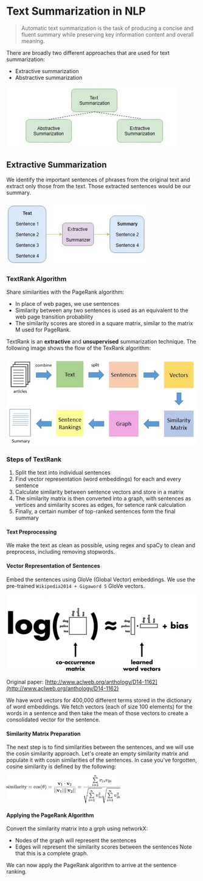 # Text Summarization in NLP
> Automatic text summarization is the task of producing a concise and fluent summary while preserving key information content and overall meaning.

There are broadly two different approaches that are used for text summarization:
* Extractive summarization
* Abstractive summarization

![image.png](figures/types_summarization.png)

## Extractive Summarization
We identify the important sentences of phrases from the original text and extract only those from the text. Those extracted sentences would be our summary.

![image.png](figures/extractive.png)

### TextRank Algorithm
Share similarities with the PageRank algorithm:
* In place of web pages, we use sentences
* Similarity between any two sentences is used as an equivalent to the web page transition probability
* The similarity scores are stored in a square matrix, similar to the matrix M used for PageRank.

TextRank is an **extractive** and **unsupervised** summarization technique. The following image shows the flow of the TexRank algorithm:

![image.png](figures/textrank.png)

### Steps of TextRank
1. Split the text into individual sentences
2. Find vector representation (word embeddings) for each and every sentence
3. Calculate similarity between sentence vectors and store in a matrix
4. The similarity matrix is then converted into a graph, with sentences as vertices and similarity scores as edges, for setence rank calculation
5. Finally, a certain number of top-ranked sentences form the final summary

#### Text Preprocessing
We make the text as clean as possible, using regex and spaCy to clean and preprocess, including removing stopwords. 

#### Vector Representation of Sentences
Embed the sentences using GloVe (Global Vector) embeddings. We use the pre-trained `Wikipedia2014 + Gigaword 5` GloVe vectors.

![image.png](figures/glove.png)

Original paper: [http://www.aclweb.org/anthology/D14-1162](http://www.aclweb.org/anthology/D14-1162)

We have word vectors for 400,000 different terms stored in the dictionary of word embeddings. We fetch vectors (each of size 100 elements) for the words in a sentence and then take the mean of those vectors to create a consolidated vector for the sentence.

#### Similarity Matrix Preparation
The next step is to find similarities between the sentences, and we will use the cosin similarity approach. Let's create an empty similarity matrix and populate it with cosin similarities of the sentences. In case you've forgotten, cosine similarity is defined by the following:

<img src="figures/cosine_similarity.png" width='300px'>

#### Applying the PageRank Algorithm
Convert the similarity matrix into a grph using networkX:
* Nodes of the graph will represent the sentences
* Edges will represent the similarity scores between the sentences
Note that this is a complete graph. 

We can now apply the PageRank algorithm to arrive at the sentence ranking.
